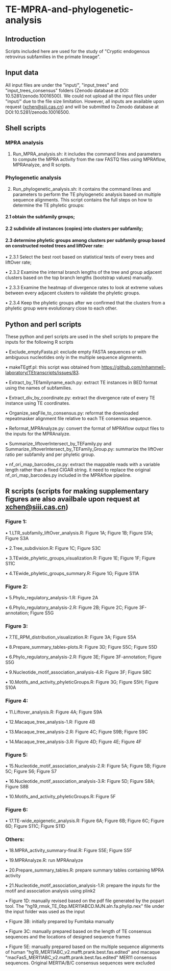 # TE-MPRA-and-phylogenetic-analysis

## Introduction
Scripts included here are used for the study of "Cryptic endogenous retrovirus subfamilies in the primate lineage". 

## Input data
All input files are under the "input/", "input_trees" and "input_trees_consensus" folders (Zenodo database at DOI: 10.5281/zenodo.10016500). We could not upload all the input files under "input/" due to the file size limitation. However, all inputs are available upon request (xchen@siii.cas.cn) and will be submitted to Zenodo database at DOI:10.5281/zenodo.10016500.

## Shell scripts
### MPRA analysis
1) Run_MPRA_analysis.sh: it includes the command lines and parameters to compute the MPRA activity from the raw FASTQ files using MPRAflow, MPRAnalyze, and R scripts.

### Phylogenetic analysis
2) Run_phylogenetic_analysis.sh: it contains the command lines and parameters to perform the TE phylogenetic analysis based on multiple sequence alignments. This script contains the full steps on how to determine the TE phyletic groups:

#### 2.1 obtain the subfamily groups;
   
#### 2.2 subdivide all instances (copies) into clusters per subfamily;

#### 2.3 determine phyletic groups among clusters per subfamily group based on constructed rooted trees and liftOver rate:
   
•	2.3.1 Select the best root based on statistical tests of every trees and liftOver rate;
   
•	2.3.2 Examine the internal branch lengths of the tree and group adjacent clusters based on the top branch lengths (bootstrap values) manually. 
   
•	2.3.3 Examine the heatmap of divergence rates to look at extreme values between every adjacent clusters to validate the phyletic groups. 
   
•	2.3.4 Keep the phyletic groups after we confirmed that the clusters from a phyletic group were evolutionary close to each other.

## Python and perl scripts
These python and perl scripts are used in the shell scripts to prepare the inputs for the following R scripts

   •	Exclude_emptyFasta.pl: exclude empty FASTA sequences or with ambiguous nucleotides only in the multiple sequence alignments.

   •	makeTEgtf.pl: this script was obtained from https://github.com/mhammell-laboratory/TEtranscripts/issues/83.

   •	Extract_by_TEfamilyname_each.py: extract TE instances in BED format using the names of subfamilies.

   •	Extract_div_by_coordinate.py: extract the divergence rate of every TE instance using TE coordinates.

   •	Organize_seqFile_to_consensus.py: reformat the downloaded repeatmasker alignment file relative to each TE consensus sequence.

   •	Reformat_MPRAnalyze.py: convert the format of MPRAflow output files to the inputs for the MPRAnalyze.

   •	Summarize_liftoverIntersect_by_TEFamily.py and Summarize_liftoverIntersect_by_TEFamily_Group.py: summarize the liftOver ratio per subfamily and per phyletic group.

   •	nf_ori_map_barcodes_cx.py: extract the mappable reads with a variable length rather than a fixed CIGAR string. it need to replace the original nf_ori_map_barcodes.py included in the MPRAflow pipeline.
   

## R scripts (scripts for making supplementary figures are also availbale upon request at xchen@siii.cas.cn)
### Figure 1:
   •	1.LTR_subfamily_liftOver_analysis.R: Figure 1A; Figure 1B; Figure S1A; Figure S3A
   
   •	2.Tree_subdivision.R: Figure 1C; Figure S3C
   
   •	3.TEwide_phyletic_groups_visualization.R: Figure 1E; Figure 1F; Figure S11C
   
   •	4.TEwide_phyletic_groups_summary.R: Figure 1G; Figure S11A

### Figure 2:
   •	5.Phylo_regulatory_analysis-1.R: Figure 2A
   
   •	6.Phylo_regulatory_analysis-2.R: Figure 2B; Figure 2C; Figure 3F-annotation; Figure S5G
     
### Figure 3:
   •	7.TE_RPM_distribution_visualization.R: Figure 3A; Figure S5A
   
   •	8.Prepare_summary_tables-plots.R: Figure 3D; Figure S5C; Figure S5D
   
   •	6.Phylo_regulatory_analysis-2.R: Figure 3E; Figure 3F-annotation; Figure S5G
   
   •	9.Nucleotide_motif_association_analysis-4.R: Figure 3F; Figure S8C
   
   •	10.Motifs_and_activity_phyleticGroups.R: Figure 3G; Figure S5H; Figure S10A

### Figure 4:
   •	11.Liftover_analysis.R: Figure 4A; Figure S9A
   
   •	12.Macaque_tree_analysis-1.R: Figure 4B
   
   •	13.Macaque_tree_analysis-2.R: Figure 4C; Figure S9B; Figure S9C
   
   •	14.Macaque_tree_analysis-3.R: Figure 4D; Figure 4E; Figure 4F

### Figure 5:
   •	15.Nucleotide_motif_association_analysis-2.R: Figure 5A; Figure 5B; Figure 5C; Figure S6; Figure S7
   
   •	16.Nucleotide_motif_association_analysis-3.R: Figure 5D; Figure S8A; Figure S8B
   
   •	10.Motifs_and_activity_phyleticGroups.R: Figure 5F

### Figure 6:
   •	17.TE-wide_epigenetic_analysis.R: Figure 6A; Figure 6B; Figure 6C; Figure 6D; Figure S11C; Figure S11D

### Others:
   •	18.MPRA_activity_summary-final.R: Figure S5E; Figure S5F
   
   •	19.MPRAnalyze.R: run MPRAnalyze
   
   •	20.Prepare_summary_tables.R: prepare summary tables containing MPRA activity
   
   •	21.Nucleotide_motif_association_analysis-1.R: prepare the inputs for the motif and association analysis using plink2
   
   •	Figure 1D: manually revised based on the pdf file generated by the popart tool. The "hg19_rmsk_TE_0bp.MER11ABCD.MJN.aln.fa.phylip.nex" file under the input folder was used as the input
   
   •	Figure 3B: initially prepared by Fumitaka manually
   
   •	Figure 3C: manually prepared based on the length of TE consensus sequences and the locations of designed sequence frames
   
   •	Figure 5E: manually prepared based on the multiple sequence alignments of human "hg19_MER11ABC_v2.mafft.prank.best.fas.edited" and macaque "macFas5_MER11ABC_v2.mafft.prank.best.fas.edited" MER11 consensus sequences. Original MER11A/B/C consensus sequences were excluded


